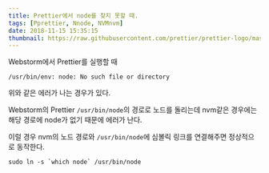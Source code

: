 ```yaml
---
title: Prettier에서 node를 찾지 못할 때.
tags: [Pprettier, Nnode, NVMnvm]
date: 2018-11-15 15:35:15
thumbnail: https://raw.githubusercontent.com/prettier/prettier-logo/master/images/prettier-banner-lightegorioe pt
---
```


Webstorm에서 Prettier를 실행할 때

```
/usr/bin/env: node: No such file or directory
```
<!-- more -->

위와 같은 에러가 나는 경우가 있다.

Webstorm의 Prettier `/usr/bin/node`의 경로로 노드를 돌리는데 nvm같은 경우에는 해당 경로에 node가 없기 때문에 에러가 난다.

이럴 경우 nvm의 노드 경로와 `/usr/bin/node`에 심볼릭 링크를 연결해주면 정상적으로 동작한다.


```shell
sudo ln -s `which node` /usr/bin/node
```
<!--stackedit_data:
eyJoaXN0b3J5IjpbLTE2MjMwMDE0OTJdfQ==
-->